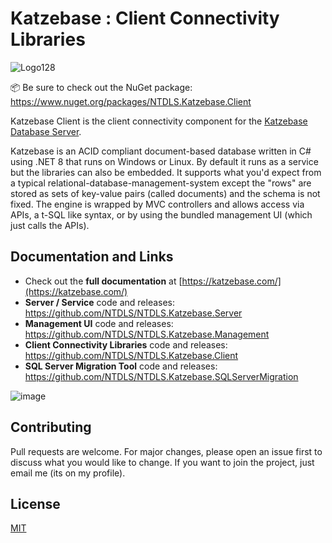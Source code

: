 # Katzebase : Client Connectivity Libraries
![Logo128](https://github.com/NTDLS/NTDLS.Katzebase.Client/assets/11428567/0fadde10-1067-4f9c-8eaa-eb555d78019d)

📦 Be sure to check out the NuGet package: https://www.nuget.org/packages/NTDLS.Katzebase.Client

Katzebase Client is the client connectivity component for the [Katzebase Database Server](https://github.com/NTDLS/NTDLS.Katzebase.Server).

Katzebase is an ACID compliant document-based database written in C# using .NET 8 that runs on Windows or Linux. By default it runs as a service but the libraries can also be embedded. It supports what you'd expect from a typical relational-database-management-system except the "rows" are stored as sets of key-value pairs (called documents) and the schema is not fixed. The engine is wrapped by MVC controllers and allows access via APIs, a t-SQL like syntax, or by using the bundled management UI (which just calls the APIs).

## Documentation and Links
- Check out the **full documentation** at [https://katzebase.com/](https://katzebase.com/)
- **Server / Service** code and releases: https://github.com/NTDLS/NTDLS.Katzebase.Server
- **Management UI** code and releases: https://github.com/NTDLS/NTDLS.Katzebase.Management
- **Client Connectivity Libraries** code and releases: https://github.com/NTDLS/NTDLS.Katzebase.Client
- **SQL Server Migration Tool** code and releases: https://github.com/NTDLS/NTDLS.Katzebase.SQLServerMigration


![image](https://github.com/user-attachments/assets/1ecc9fbf-b8c1-44ce-b22c-332920e95f22)

## Contributing

Pull requests are welcome. For major changes, please open an issue first to discuss what you would like to change. If you want to join the project, just email me (its on my profile).

## License

[MIT](https://choosealicense.com/licenses/mit/)
